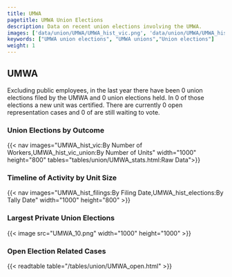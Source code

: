 ```yaml
---
title: UMWA
pagetitle: UMWA Union Elections
description: Data on recent union elections involving the UMWA.
images: ['data/union/UMWA/UMWA_hist_vic.png', 'data/union/UMWA/UMWA_hist_size.png', 'data/union/UMWA/UMWA_10.png']
keywords: ["UMWA union elections", "UMWA unions","Union elections"]
weight: 1
---
```

##  UMWA

Excluding public employees, in the last year there have been 0 union elections filed by the UMWA and 0 union elections held. In 0 of those elections a new unit was certified. There are currently 0 open representation cases and 0 of are still waiting to vote.

### Union Elections by Outcome
{{< nav images="UMWA_hist_vic:By Number of Workers,UMWA_hist_vic_union:By Number of Units" width="1000" height="800" tables="tables/union/UMWA_stats.html:Raw Data">}}

### Timeline of Activity by Unit Size
{{< nav images="UMWA_hist_filings:By Filing Date,UMWA_hist_elections:By Tally Date" width="1000" height="800" >}}

### Largest Private Union Elections
{{< image src="UMWA_10.png" width="1000" height="1000"  >}}

### Open Election Related Cases
{{< readtable table="/tables/union/UMWA_open.html" >}}

